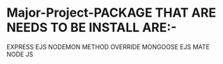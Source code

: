 
# Major-Project-PACKAGE THAT ARE NEEDS TO BE INSTALL ARE:-
EXPRESS
EJS
NODEMON
METHOD OVERRIDE
MONGOOSE 
EJS MATE
NODE JS
